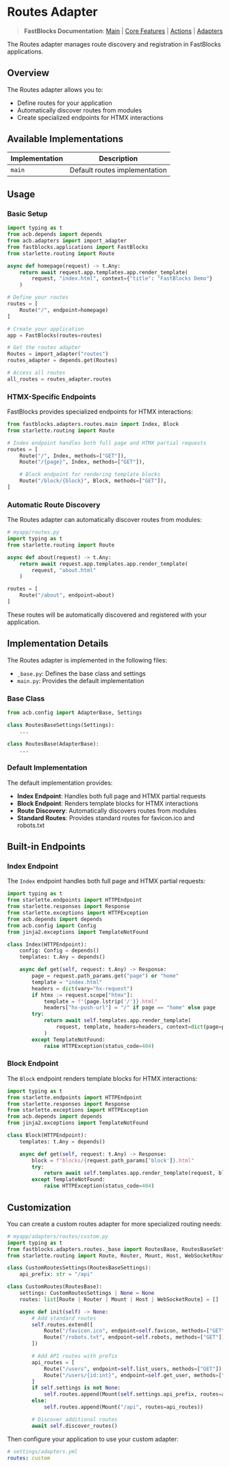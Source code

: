 # Routes Adapter

> **FastBlocks Documentation**: [Main](../../../README.md) | [Core Features](../../README.md) | [Actions](../../actions/README.md) | [Adapters](../README.md)

The Routes adapter manages route discovery and registration in FastBlocks applications.

## Overview

The Routes adapter allows you to:

- Define routes for your application
- Automatically discover routes from modules
- Create specialized endpoints for HTMX interactions

## Available Implementations

| Implementation | Description |
|----------------|-------------|
| `main` | Default routes implementation |

## Usage

### Basic Setup

```python
import typing as t
from acb.depends import depends
from acb.adapters import import_adapter
from fastblocks.applications import FastBlocks
from starlette.routing import Route

async def homepage(request) -> t.Any:
    return await request.app.templates.app.render_template(
        request, "index.html", context={"title": "FastBlocks Demo"}
    )

# Define your routes
routes = [
    Route("/", endpoint=homepage)
]

# Create your application
app = FastBlocks(routes=routes)

# Get the routes adapter
Routes = import_adapter("routes")
routes_adapter = depends.get(Routes)

# Access all routes
all_routes = routes_adapter.routes
```

### HTMX-Specific Endpoints

FastBlocks provides specialized endpoints for HTMX interactions:

```python
from fastblocks.adapters.routes.main import Index, Block
from starlette.routing import Route

# Index endpoint handles both full page and HTMX partial requests
routes = [
    Route("/", Index, methods=["GET"]),
    Route("/{page}", Index, methods=["GET"]),

    # Block endpoint for rendering template blocks
    Route("/block/{block}", Block, methods=["GET"]),
]
```

### Automatic Route Discovery

The Routes adapter can automatically discover routes from modules:

```python
# myapp/routes.py
import typing as t
from starlette.routing import Route

async def about(request) -> t.Any:
    return await request.app.templates.app.render_template(
        request, "about.html"
    )

routes = [
    Route("/about", endpoint=about)
]
```

These routes will be automatically discovered and registered with your application.

## Implementation Details

The Routes adapter is implemented in the following files:

- `_base.py`: Defines the base class and settings
- `main.py`: Provides the default implementation

### Base Class

```python
from acb.config import AdapterBase, Settings

class RoutesBaseSettings(Settings):
    ...

class RoutesBase(AdapterBase):
    ...
```

### Default Implementation

The default implementation provides:

- **Index Endpoint**: Handles both full page and HTMX partial requests
- **Block Endpoint**: Renders template blocks for HTMX interactions
- **Route Discovery**: Automatically discovers routes from modules
- **Standard Routes**: Provides standard routes for favicon.ico and robots.txt

## Built-in Endpoints

### Index Endpoint

The `Index` endpoint handles both full page and HTMX partial requests:

```python
import typing as t
from starlette.endpoints import HTTPEndpoint
from starlette.responses import Response
from starlette.exceptions import HTTPException
from acb.depends import depends
from acb.config import Config
from jinja2.exceptions import TemplateNotFound

class Index(HTTPEndpoint):
    config: Config = depends()
    templates: t.Any = depends()

    async def get(self, request: t.Any) -> Response:
        page = request.path_params.get("page") or "home"
        template = "index.html"
        headers = dict(vary="hx-request")
        if htmx := request.scope["htmx"]:
            template = f"{page.lstrip('/')}.html"
            headers["hx-push-url"] = "/" if page == "home" else page
        try:
            return await self.templates.app.render_template(
                request, template, headers=headers, context=dict(page=page.lstrip("/"))
            )
        except TemplateNotFound:
            raise HTTPException(status_code=404)
```

### Block Endpoint

The `Block` endpoint renders template blocks for HTMX interactions:

```python
import typing as t
from starlette.endpoints import HTTPEndpoint
from starlette.responses import Response
from starlette.exceptions import HTTPException
from acb.depends import depends
from jinja2.exceptions import TemplateNotFound

class Block(HTTPEndpoint):
    templates: t.Any = depends()

    async def get(self, request: t.Any) -> Response:
        block = f"blocks/{request.path_params['block']}.html"
        try:
            return await self.templates.app.render_template(request, block)
        except TemplateNotFound:
            raise HTTPException(status_code=404)
```

## Customization

You can create a custom routes adapter for more specialized routing needs:

```python
# myapp/adapters/routes/custom.py
import typing as t
from fastblocks.adapters.routes._base import RoutesBase, RoutesBaseSettings
from starlette.routing import Route, Router, Mount, Host, WebSocketRoute

class CustomRoutesSettings(RoutesBaseSettings):
    api_prefix: str = "/api"

class CustomRoutes(RoutesBase):
    settings: CustomRoutesSettings | None = None
    routes: list[Route | Router | Mount | Host | WebSocketRoute] = []

    async def init(self) -> None:
        # Add standard routes
        self.routes.extend([
            Route("/favicon.ico", endpoint=self.favicon, methods=["GET"]),
            Route("/robots.txt", endpoint=self.robots, methods=["GET"]),
        ])

        # Add API routes with prefix
        api_routes = [
            Route("/users", endpoint=self.list_users, methods=["GET"]),
            Route("/users/{id:int}", endpoint=self.get_user, methods=["GET"]),
        ]
        if self.settings is not None:
            self.routes.append(Mount(self.settings.api_prefix, routes=api_routes))
        else:
            self.routes.append(Mount("/api", routes=api_routes))

        # Discover additional routes
        await self.discover_routes()
```

Then configure your application to use your custom adapter:

```yaml
# settings/adapters.yml
routes: custom
```
